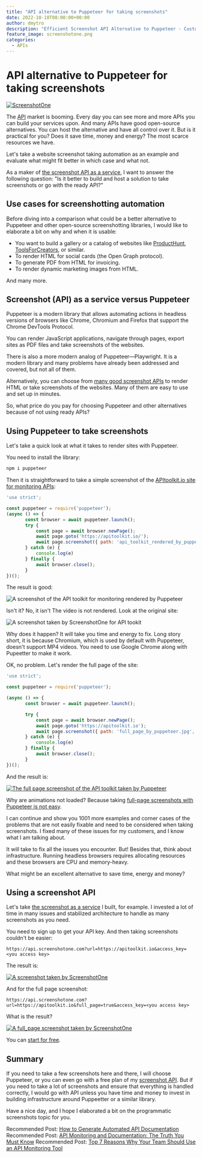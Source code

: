 ```yaml
---
title: "API alternative to Puppeteer for taking screenshots"
date: 2022-10-18T08:00:00+00:00
author: dmytro
description: "Efficient Screenshot API Alternative to Puppeteer - Customizable and Reliable Solutions for Your Screenshot Automation Needs"
feature_image: screenshotone.png
categories:
  - APIs
---
```


# API alternative to Puppeteer for taking screenshots

<a href="screenshotone.png" class="block rounded-md border border-black"><img src="screenshotone.png" alt="ScreenshotOne" /></a>

The [API](https://apitoolkit.io/blog/api-documentation-and-observability-the-truth-you-must-know/) market is booming. Every day you can see more and more APIs you can build your services upon. And many APIs have good open-source alternatives. You can host the alternative and have all control over it. But is it practical for you? Does it save time, money and energy? The most scarce resources we have. 

Let's take a website screenshot taking automation as an example and evaluate what might fit better in which case and what not. 

As a maker of [the screenshot API as a service](https://screenshotone.com), I want to answer the following question: "Is it better to build and host a solution to take screenshots or go with the ready API?"

## Use cases for screenshotting automation

Before diving into a comparison what could be a better alternative to Puppeteer and other open-source screenshotting libraries, I would like to elaborate a bit on why and when it is usable:

- You want to build a gallery or a catalog of websites like [ProductHunt](https://www.producthunt.com/), [ToolsForCreators](https://toolsforcreators.co/), or similar.
- To render HTML for social cards (the Open Graph protocol).
- To generate PDF from HTML for invoicing.
- To render dynamic marketing images from HTML.

And many more.

## Screenshot (API) as a service versus Puppeteer

Puppeteer is a modern library that allows automating actions in headless versions of browsers like Chrome, Chromium and Firefox that support the Chrome DevTools Protocol.

You can render JavaScript applications, navigate through pages, export sites as PDF files and take screenshots of the websites. 

There is also a more modern analog of Puppeteer—Playwright.
It is a modern library and many problems have already been addressed and covered, but not all of them.

Alternatively, you can choose from [many good screenshot APIs](https://screenshotone.com/the-best-screenshot-api/) to render HTML or take screenshots of the websites. Many of them are easy to use and set up in minutes.

So, what price do you pay for choosing Puppeteer and other alternatives because of not using ready APIs?

## Using Puppeteer to take screenshots

Let's take a quick look at what it takes to render sites with Puppeteer. 

You need to install the library:

```bash
npm i puppeteer
```

Then it is straightforward to take a simple screenshot of the [APItoolkit.io site for monitoring APIs](https://apitoolkit.io/): 

```javascript
'use strict';

const puppeteer = require('puppeteer');
(async () => {
       const browser = await puppeteer.launch();
       try {
           const page = await browser.newPage();
           await page.goto('https://apitoolkit.io/');
           await page.screenshot({ path: 'api_toolkit_rendered_by_puppeteer.jpg', format: 'jpeg' });
       } catch (e) {
           console.log(e)
       } finally {
           await browser.close();
       }
})();
```

The result is good: 

![A screenshot of the API toolkit for monitoring rendered by Puppeteer](api_toolkit_rendered_by_puppeteer.jpg)

Isn't it? No, it isn't The video is not rendered. Look at the original site: 

![A screenshot taken by ScreenshotOne for API tookit](api_toolkit_rendered_with_api.jpg)

Why does it happen? It will take you time and energy to fix. Long story short, it is because Chromium, which is used by default with Puppeteer, doesn't support MP4 videos. You need to use Google Chrome along with Pupeetter to make it work.

OK, no problem. Let's render the full page of the site: 

```javascript
'use strict';

const puppeteer = require('puppeteer');

(async () => {
       const browser = await puppeteer.launch();

       try {
           const page = await browser.newPage();
           await page.goto('https://apitoolkit.io');
           await page.screenshot({ path: 'full_page_by_puppeteer.jpg', fullPage: true, format: 'jpeg' });
       } catch (e) {
           console.log(e)
       } finally {
           await browser.close();
       }
})();
```

And the result is: 

<!-- ![The full page screenshot of the API toolkit taken by Puppeteer](full_page_by_puppeteer.jpg) -->
<a href="full_page_by_puppeteer.jpg" class="block rounded-md border border-black"><img src="full_page_by_puppeteer_short.jpg" alt="The full page screenshot of the API toolkit taken by Puppeteer" /></a>


Why are animations not loaded? Because taking [full-page screenshots with Puppeteer is not easy](https://screenshotone.com/blog/take-a-full-page-screenshot-with-puppeteer/).

I can continue and show you 1001 more examples and corner cases of the problems that are not easily fixable and need to be considered when taking screenshots. I fixed many of these issues for my customers, and I know what I am talking about.

It will take to fix all the issues you encounter. But! Besides that, think about infrastructure. Running headless browsers requires allocating resources and these browsers are CPU and memory-heavy.

What might be an excellent alternative to save time, energy and money?

## Using a screenshot API

Let's take [the screenshot as a service](https://screenshotone.com/) I built, for example. I invested a lot of time in many issues and stabilized architecture to handle as many screenshots as you need.

You need to sign up to get your API key. And then taking screenshots couldn't be easier: 

```
https://api.screenshotone.com?url=https://apitoolkit.io&access_key=<you access key>
```

The result is: 

<!-- ![A screenshot taken by ScreenshotOne](api_toolkit_rendered_with_api.jpg) -->
<a href="full_page_by_api_short.png" class="block rounded-md border border-black"><img src="full_page_by_api_short.png" alt="A screenshot taken by ScreenshotOne" /></a>



And for the full page screenshot:  

```
https://api.screenshotone.com?url=https://apitoolkit.io&full_page=true&access_key=<you access key>
```

What is the result? 

<!-- ![The full-page screenshot taken by ScreenshotOne](full_page_by_api.png) -->
<a href="full_page_by_api.png" class="rounded-md block border border-2 border-black"><img src="full_page_by_api.png" alt="A full_page screenshot taken by ScreenshotOne" /></a>

You can [start for free](https://app.screenshotone.com/sign-up). 

## Summary

If you need to take a few screenshots here and there, I will choose Puppeteer, or you can even go with a free plan of my [screenshot API](https://screenshotone.com/). But if you need to take a lot of screenshots and ensure that everything is handled correctly, I would go with API unless you have time and money to invest in building infrastructure around Puppeetter or a similar library.

Have a nice day, and I hope I elaborated a bit on the programmatic screenshots topic for you.

Recommended Post: [How to Generate Automated API Documentation](https://apitoolkit.io/blog/how-to-generate-automated-api-documentation/)
Recommended Post: [API Monitoring and Documentation: The Truth You Must Know](https://apitoolkit.io/blog/api-documentation-and-observability-the-truth-you-must-know/)
Recommended Post: [Top 7 Reasons Why Your Team Should Use an API Monitoring Tool](https://apitoolkit.io/blog/why-you-need-an-api-monitoring-tool/)
